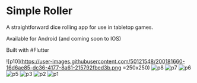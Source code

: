 # Simple Roller

A straightforward dice rolling app for use in tabletop games.

Available for Android (and coming soon to IOS)

Built with #Flutter

![p10](https://user-images.githubusercontent.com/50121548/200181660-16d6ae85-dc36-4177-8a61-215792fbed3b.png =250x250)
![p8](https://user-images.githubusercontent.com/50121548/200181662-3a7554b8-d3c0-4d9e-b419-9c4be31c66d5.png)
![p7](https://user-images.githubusercontent.com/50121548/200181663-05bbbb63-e17a-414a-a172-3a5baf419d74.png)
![p6](https://user-images.githubusercontent.com/50121548/200181664-86210707-e30b-49ea-9861-14b30718cffa.png)
![p5](https://user-images.githubusercontent.com/50121548/200181667-30217991-f71b-4f2b-bab1-44fdb6797062.png)
![p3](https://user-images.githubusercontent.com/50121548/200181668-cea9b755-66c1-422c-be71-d4b1c9f90905.png)
![p2](https://user-images.githubusercontent.com/50121548/200181669-4af6e4fa-085c-4dc5-add5-5aef88e4938c.png)
![p1](https://user-images.githubusercontent.com/50121548/200181671-eefa38d7-93e8-4d9a-accd-0f2a5e7197ea.png)
